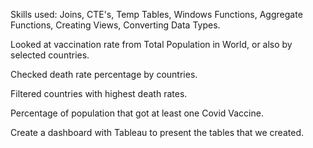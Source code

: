 Skills used: Joins, CTE's, Temp Tables, Windows Functions, Aggregate Functions, Creating Views, Converting Data Types.

Looked at vaccination rate from Total Population in World, or also by selected countries.

Checked death rate percentage by countries.

Filtered countries with highest death rates.

Percentage of population that got at least one Covid Vaccine.

Create a dashboard with Tableau to present the tables that we created.
